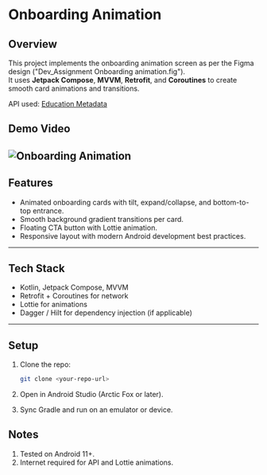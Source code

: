 # Onboarding Animation

## Overview
This project implements the onboarding animation screen as per the Figma design ("Dev_Assignment Onboarding animation.fig").  
It uses **Jetpack Compose**, **MVVM**, **Retrofit**, and **Coroutines** to create smooth card animations and transitions.

API used: [Education Metadata](https://myjar.app/_assets/shared/education-metadata.json)

## Demo Video
![Onboarding Animation]((./onboarding.gif))
---

## Features
- Animated onboarding cards with tilt, expand/collapse, and bottom-to-top entrance.
- Smooth background gradient transitions per card.
- Floating CTA button with Lottie animation.
- Responsive layout with modern Android development best practices.

---

## Tech Stack
- Kotlin, Jetpack Compose, MVVM
- Retrofit + Coroutines for network
- Lottie for animations
- Dagger / Hilt for dependency injection (if applicable)

---

## Setup
1. Clone the repo:
   ```bash
   git clone <your-repo-url>
2. Open in Android Studio (Arctic Fox or later).

3. Sync Gradle and run on an emulator or device.

## Notes

1. Tested on Android 11+.
2. Internet required for API and Lottie animations.